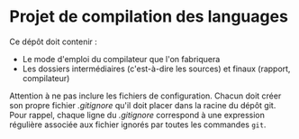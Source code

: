 # Projet de compilation des languages

Ce dépôt doit contenir :

- Le mode d'emploi du compilateur que l'on fabriquera
- Les dossiers intermédiaires (c'est-à-dire les sources) et finaux (rapport, compilateur)

Attention à ne pas inclure les fichiers de configuration. Chacun doit créer son propre fichier *.gitignore* qu'il doit placer dans la racine du dépôt git. Pour rappel, chaque ligne du *.gitignore* correspond à une expression régulière associée aux fichier ignorés par toutes les commandes `git`.

